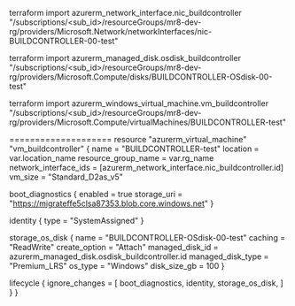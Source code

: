 terraform import azurerm_network_interface.nic_buildcontroller \
"/subscriptions/<sub_id>/resourceGroups/mr8-dev-rg/providers/Microsoft.Network/networkInterfaces/nic-BUILDCONTROLLER-00-test"


terraform import azurerm_managed_disk.osdisk_buildcontroller \
"/subscriptions/<sub_id>/resourceGroups/mr8-dev-rg/providers/Microsoft.Compute/disks/BUILDCONTROLLER-OSdisk-00-test"

terraform import azurerm_windows_virtual_machine.vm_buildcontroller \
"/subscriptions/<sub_id>/resourceGroups/mr8-dev-rg/providers/Microsoft.Compute/virtualMachines/BUILD­CONTROLLER-test"



====================
resource "azurerm_virtual_machine" "vm_buildcontroller" {
  name                  = "BUILDCONTROLLER-test"
  location              = var.location_name
  resource_group_name   = var.rg_name
  network_interface_ids = [azurerm_network_interface.nic_buildcontroller.id]
  vm_size               = "Standard_D2as_v5"

  boot_diagnostics {
    enabled     = true
    storage_uri = "https://migrateffe5clsa87353.blob.core.windows.net"
  }

  identity {
    type = "SystemAssigned"
  }

  storage_os_disk {
    name              = "BUILDCONTROLLER-OSdisk-00-test"
    caching           = "ReadWrite"
    create_option     = "Attach"
    managed_disk_id   = azurerm_managed_disk.osdisk_buildcontroller.id
    managed_disk_type = "Premium_LRS"
    os_type           = "Windows"
    disk_size_gb      = 100
  }

  lifecycle {
    ignore_changes = [
      boot_diagnostics,
      identity,
      storage_os_disk,
    ]
  }
}
